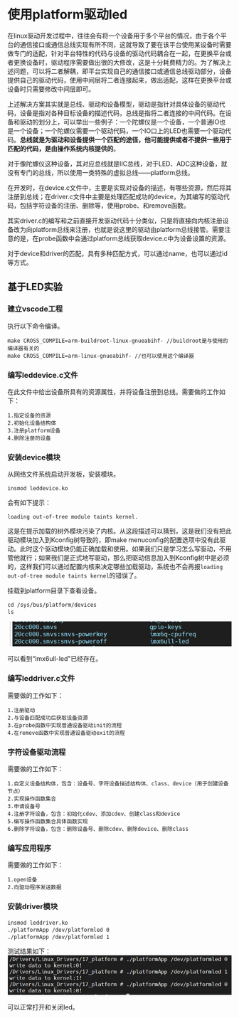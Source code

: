 # 使用platform驱动led

在linux驱动开发过程中，往往会有将一个设备用于多个平台的情况，由于各个平台的通信接口或通信总线实现有所不同，这就导致了要在该平台使用某设备时需要做专门的适配，针对平台特性的代码与设备的驱动代码耦合在一起，在更换平台或者更换设备时，驱动程序需要做出很的大修改，这是十分耗费精力的。为了解决上述问题，可以将二者解耦，即平台实现自己的通信接口或通信总线驱动部分，设备提供自己的驱动代码，使用中间层将二者连接起来，做出适配，这样在更换平台或设备时只需要修改中间层即可。

上述解决方案其实就是总线、驱动和设备模型，驱动是指针对具体设备的驱动代码，设备是指对各种目标设备的描述代码，总线是指将二者连接的中间代码。在设备和驱动的划分上，可以举出一些例子：一个陀螺仪是一个设备，一个普通IO也是一个设备；一个陀螺仪需要一个驱动代码，一个IO口上的LED也需要一个驱动代码。**总线就是为驱动和设备提供一个匹配的途径，他可能提供或者不提供一些用于匹配的代码，是由操作系统内核提供的**。

对于像陀螺仪这种设备，其对应总线就是IIC总线，对于LED、ADC这种设备，就没有专门的总线，所以使用一类特殊的虚拟总线——platform总线。

在开发时，在device.c文件中，主要是实现对设备的描述，有哪些资源，然后将其注册到总线；在driver.c文件中主要是处理匹配成功的device，为其编写的驱动代码，包括字符设备的注册、删除等，使用probe、和remove函数。

其实driver.c的编写和之前直接开发驱动代码十分类似，只是将直接向内核注册设备改为向platform总线来注册，也就是说这里的驱动由platform总线接管。需要注意的是，在probe函数中会通过platform总线获取device.c中为设备设置的资源。

对于device和driver的匹配，具有多种匹配方式，可以通过name，也可以通过id等方式。

## 基于LED实验

### 建立vscode工程

执行以下命令编译。

```
make CROSS_COMPILE=arm-buildroot-linux-gnueabihf- //buildroot是与使用的编译器有关的
make CROSS_COMPILE=arm-linux-gnueabihf- //也可以使用这个编译器
```

### 编写leddevice.c文件

在此文件中给出设备所具有的资源属性，并将设备注册到总线。需要做的工作如下：

```
1.指定设备的资源
2.初始化设备结构体
3.注册platform设备
4.删除注册的设备
```



### 安装device模块

从网络文件系统启动开发板，安装模块。

```
insmod leddevice.ko
```

会有如下提示：

```
loading out-of-tree module taints kernel.
```

这是在提示加载的树外模块污染了内核。从这段描述可以猜到，这是我们没有把此驱动模块加入到Kconfig树导致的，即make menuconfig的配置选项中没有此驱动。此时这个驱动模块仍能正确加载和使用。如果我们只是学习怎么写驱动，不用管他就行；如果我们是正式地写驱动，那么把驱动信息加入到Kconfig树中是必须的，这样我们可以通过配置内核来决定哪些加载驱动，系统也不会再报`loading out-of-tree module taints kernel`的错误了。

挂载到platform目录下查看设备。

```
cd /sys/bus/platform/devices
ls
```

![image-20220816155533533](image/image-20220816155533533.png)

可以看到“imx6ull-led"已经存在。

### 编写leddriver.c文件

需要做的工作如下：

```
1.注册驱动
2.与设备匹配成功后获取设备资源
3.在probe函数中实现普通设备驱动init的流程
4.在remove函数中实现普通设备驱动exit的流程
```

### 字符设备驱动流程

需要做的工作如下：

```
1.自定义设备结构体，包含：设备号、字符设备描述结构体、class、device（用于创建设备节点）
2.实现操作函数集合
3.申请设备号
4.注册字符设备，包含：初始化cdev、添加cdev、创建class和device
5.编写操作函数集合具体函数实现
6.删除字符设备，包含：删除设备号、删除cdev、删除device、删除class
```

### 编写应用程序

需要做的工作如下：

```
1.open设备
2.向驱动程序发送数据
```

### 安装driver模块

```
insmod leddriver.ko
./platformApp /dev/platformled 0
./platformApp /dev/platformled 1
```

测试结果如下：
![image-20220816202005985](image/image-20220816202005985.png)

可以正常打开和关闭led。
